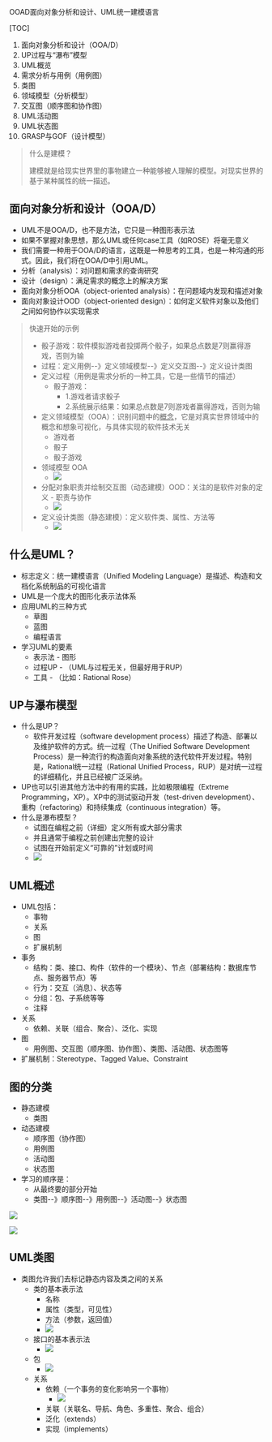 OOAD面向对象分析和设计、UML统一建模语言



[TOC]

1. 面向对象分析和设计（OOA/D）
2. UP过程与“瀑布”模型
3. UML概览
4. 需求分析与用例（用例图）
5. 类图
6. 领域模型（分析模型）
7. 交互图（顺序图和协作图）
8. UML活动图
9. UML状态图
10. GRASP与GOF（设计模型）



> 什么是建模？
>
> 建模就是给现实世界里的事物建立一种能够被人理解的模型。对现实世界的基于某种属性的统一描述。



## 面向对象分析和设计（OOA/D）

- UML不是OOA/D，也不是方法，它只是一种图形表示法
- 如果不掌握对象思想，那么UML或任何case工具（如ROSE）将毫无意义
- 我们需要一种用于OOA/D的语言，这既是一种思考的工具，也是一种沟通的形式。因此，我们将在OOA/D中引用UML。
- 分析（analysis）：对问题和需求的查询研究
- 设计（design）：满足需求的概念上的解决方案
- 面向对象分析OOA（object-oriented analysis）：在问题域内发现和描述对象
- 面向对象设计OOD（object-oriented design）：如何定义软件对象以及他们之间如何协作以实现需求

> 快速开始的示例
>
> - 骰子游戏：软件模拟游戏者投掷两个骰子，如果总点数是7则赢得游戏，否则为输
> - 过程：定义用例--》定义领域模型--》定义交互图--》定义设计类图
> - 定义过程（用例是需求分析的一种工具，它是一些情节的描述）
>   - 骰子游戏：
>     - 1.游戏者请求骰子
>     - 2.系统展示结果：如果总点数是7则游戏者赢得游戏，否则为输
> - 定义领域模型（OOA）：识别问题中的<u>概念</u>，它是对真实世界领域中的概念和想象可视化，与具体实现的软件技术无关
>   - 游戏者
>   - 骰子
>   - 骰子游戏
> - 领域模型 OOA
>   - ![](pic/1.png)
> - 分配对象职责并绘制交互图（动态建模）OOD：关注的是软件对象的定义 - 职责与协作
>   - ![](pic/2.png)
> - 定义设计类图（静态建模）：定义软件类、属性、方法等
>   - ![](pic/3.png)



## 什么是UML？

- 标志定义：统一建模语言（Unified Modeling Language）是描述、构造和文档化系统制品的可视化语言
- UML是一个庞大的图形化表示法体系
- 应用UML的三种方式
  - 草图
  - 蓝图
  - 编程语言
- 学习UML的要素
  - 表示法 - 图形
  - 过程UP - （UML与过程无关，但最好用于RUP）
  - 工具 - （比如：Rational Rose）


## UP与瀑布模型

- 什么是UP？
  - 软件开发过程（software development process）描述了构造、部署以及维护软件的方式。统一过程（The Unified Software Development Process）是一种流行的构造面向对象系统的迭代软件开发过程。特别是，Rational统一过程（Rational Unified Process，RUP）是对统一过程的详细精化，并且已经被广泛采纳。
- UP也可以引进其他方法中的有用的实践，比如极限编程（Extreme Programming，XP）。XP中的测试驱动开发（test-driven development）、重构（refactoring）和持续集成（continuous integration）等。
- 什么是瀑布模型？
  - 试图在编程之前（详细）定义所有或大部分需求
  - 并且通常于编程之前创建出完整的设计
  - 试图在开始前定义“可靠的”计划或时间
  - ![](pic/4.png)

## UML概述

- UML包括：
  - 事物
  - 关系
  - 图
  - 扩展机制
- 事务
  - 结构：类、接口、构件（软件的一个模块）、节点（部署结构：数据库节点、服务器节点）等
  - 行为：交互（消息）、状态等
  - 分组：包、子系统等等
  - 注释
- 关系
  - 依赖、关联（组合、聚合）、泛化、实现
- 图
  - 用例图、交互图（顺序图、协作图）、类图、活动图、状态图等
- 扩展机制：Stereotype、Tagged Value、Constraint

## 图的分类

- 静态建模
  - 类图
- 动态建模
  - 顺序图（协作图）
  - 用例图
  - 活动图
  - 状态图
- 学习的顺序是：
  - 从最终要的部分开始
  - 类图--》顺序图--》用例图--》活动图--》状态图

![](pic/5.png)

![](pic/6.png)



## UML类图

- 类图允许我们去标记静态内容及类之间的关系
  - 类的基本表示法
    - 名称
    - 属性（类型，可见性）
    - 方法（参数，返回值）
    - ![](pic/7.png)
  - 接口的基本表示法
    - ![](pic/8.png)
  - 包
    - ![](pic/9.png)
  - 关系
    - 依赖（一个事务的变化影响另一个事物）
      - ![](pic/10.png)
    - 关联（关联名、导航、角色、多重性、聚合、组合）
    - 泛化（extends）
    - 实现（implements）















